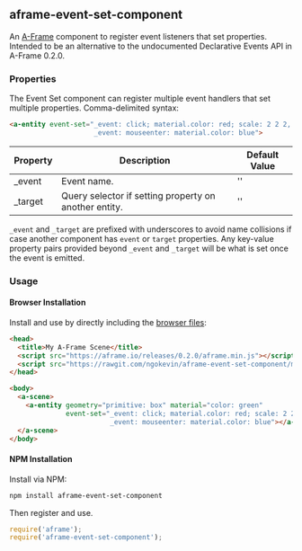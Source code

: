 ## aframe-event-set-component

An [A-Frame](https://aframe.io) component to register event listeners that set
properties. Intended to be an alternative to the undocumented Declarative
Events API in A-Frame 0.2.0.

### Properties

The Event Set component can register multiple event handlers that set multiple
properties. Comma-delimited syntax:

```html
<a-entity event-set="_event: click; material.color: red; scale: 2 2 2,
                     _event: mouseenter: material.color: blue">
```

| Property | Description                                           | Default Value |
| -------- | -----------                                           | ------------- |
| _event   | Event name.                                           | ''            |
| _target  | Query selector if setting property on another entity. | ''            |

`_event` and `_target` are prefixed with underscores to avoid name collisions
if case another component has `event` or `target` properties. Any key-value
property pairs provided beyond `_event` and `_target` will be what is set once
the event is emitted.

### Usage

#### Browser Installation

Install and use by directly including the [browser files](dist):

```html
<head>
  <title>My A-Frame Scene</title>
  <script src="https://aframe.io/releases/0.2.0/aframe.min.js"></script>
  <script src="https://rawgit.com/ngokevin/aframe-event-set-component/master/dist/aframe-event-set-component.min.js"></script>
</head>

<body>
  <a-scene>
    <a-entity geometry="primitive: box" material="color: green"
              event-set="_event: click; material.color: red; scale: 2 2 2,
                         _event: mouseenter: material.color: blue"></a-entity>
  </a-scene>
</body>
```

#### NPM Installation

Install via NPM:

```bash
npm install aframe-event-set-component
```

Then register and use.

```js
require('aframe');
require('aframe-event-set-component');
```
